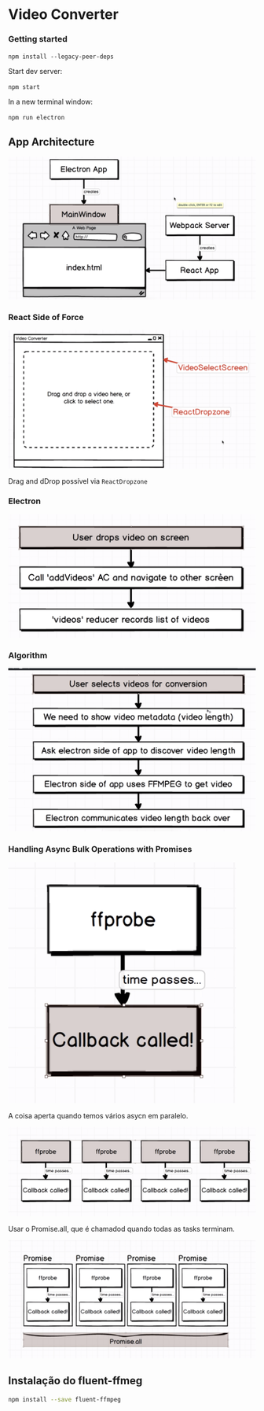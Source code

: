 # Video Converter

### Getting started

`npm install --legacy-peer-deps`

Start dev server:

`npm start`

In a new terminal window:

`npm run electron`

## App Architecture

![arquitetura](./Assets/convert_architecture.png)

### React Side of Force

![componentes](./Assets/react_components.png)

Drag and dDrop possível via `ReactDropzone`

### Electron

![electron side](./Assets/electron_side.png)

### Algorithm

![algoritmo](./Assets/algoritmo.png)


### Handling Async Bulk Operations with Promises

![async](./Assets/async_01.png)

A coisa aperta quando temos vários asycn em paralelo.

![async](./Assets/async_02.png)

Usar o Promise.all, que é chamadod quando todas as tasks terminam.

![Promise.all](./Assets/promise_all.png)

## Instalação do fluent-ffmeg

```bash
npm install --save fluent-ffmpeg
```

